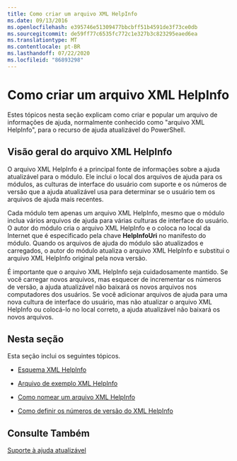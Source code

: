 ```yaml
---
title: Como criar um arquivo XML HelpInfo
ms.date: 09/13/2016
ms.openlocfilehash: e395746e51309477bbcbff51b4591de3f73ce0db
ms.sourcegitcommit: de59ff77c6535fc772c1e327b3c823295eaed6ea
ms.translationtype: MT
ms.contentlocale: pt-BR
ms.lasthandoff: 07/22/2020
ms.locfileid: "86893298"
---
```

# <a name="how-to-create-a-helpinfo-xml-file"></a>Como criar um arquivo XML HelpInfo

Estes tópicos nesta seção explicam como criar e popular um arquivo de informações de ajuda, normalmente conhecido como "arquivo XML HelpInfo", para o recurso de ajuda atualizável do PowerShell.

## <a name="helpinfo-xml-file-overview"></a>Visão geral do arquivo XML HelpInfo

O arquivo XML HelpInfo é a principal fonte de informações sobre a ajuda atualizável para o módulo. Ele inclui o local dos arquivos de ajuda para os módulos, as culturas de interface do usuário com suporte e os números de versão que a ajuda atualizável usa para determinar se o usuário tem os arquivos de ajuda mais recentes.

Cada módulo tem apenas um arquivo XML HelpInfo, mesmo que o módulo inclua vários arquivos de ajuda para várias culturas de interface do usuário. O autor do módulo cria o arquivo XML HelpInfo e o coloca no local da Internet que é especificado pela chave **HelpInfoUri** no manifesto do módulo. Quando os arquivos de ajuda do módulo são atualizados e carregados, o autor do módulo atualiza o arquivo XML HelpInfo e substitui o arquivo XML HelpInfo original pela nova versão.

É importante que o arquivo XML HelpInfo seja cuidadosamente mantido. Se você carregar novos arquivos, mas esquecer de incrementar os números de versão, a ajuda atualizável não baixará os novos arquivos nos computadores dos usuários. Se você adicionar arquivos de ajuda para uma nova cultura de interface do usuário, mas não atualizar o arquivo XML HelpInfo ou colocá-lo no local correto, a ajuda atualizável não baixará os novos arquivos.

## <a name="in-this-section"></a>Nesta seção

Esta seção inclui os seguintes tópicos.

- [Esquema XML HelpInfo](./helpinfo-xml-schema.md)

- [Arquivo de exemplo XML HelpInfo](./helpinfo-xml-sample-file.md)

- [Como nomear um arquivo XML HelpInfo](./how-to-name-a-helpinfo-xml-file.md)

- [Como definir os números de versão do XML HelpInfo](./how-to-set-helpinfo-xml-version-numbers.md)

## <a name="see-also"></a>Consulte Também

[Suporte à ajuda atualizável](./supporting-updatable-help.md)
